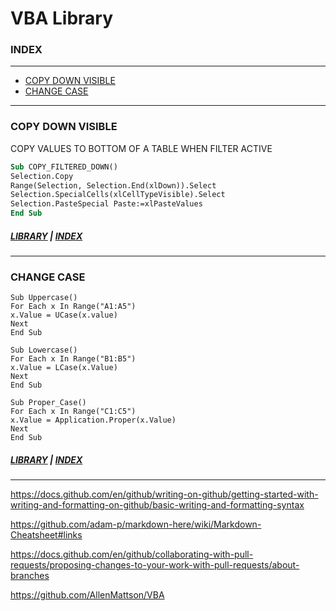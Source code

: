 
VBA Library
=====================

### INDEX
--------
 * [COPY DOWN VISIBLE](#COPY-DOWN-VISIBLE)
 * [CHANGE CASE](#CHANGE-CASE)

-------------------------

### COPY DOWN VISIBLE 

<p style="font-size;6pt">
    COPY VALUES TO BOTTOM OF A TABLE WHEN FILTER ACTIVE
</p>

```vb
Sub COPY_FILTERED_DOWN()
Selection.Copy
Range(Selection, Selection.End(xlDown)).Select
Selection.SpecialCells(xlCellTypeVisible).Select
Selection.PasteSpecial Paste:=xlPasteValues
End Sub
```
##### [LIBRARY](https://github.com/ScottypNZ/CODE-LIBRARY)   |   [INDEX](#INDEX)
-------------------------
### CHANGE CASE 
```VB
Sub Uppercase()
For Each x In Range("A1:A5")
x.Value = UCase(x.value)
Next
End Sub
```
```VB
Sub Lowercase()
For Each x In Range("B1:B5")
x.Value = LCase(x.Value)
Next
End Sub
```
```VB
Sub Proper_Case()
For Each x In Range("C1:C5")
x.Value = Application.Proper(x.Value)
Next
End Sub
```
##### [LIBRARY](https://github.com/ScottypNZ/CODE-LIBRARY)   |   [INDEX](#INDEX)
-------------------------

https://docs.github.com/en/github/writing-on-github/getting-started-with-writing-and-formatting-on-github/basic-writing-and-formatting-syntax

https://github.com/adam-p/markdown-here/wiki/Markdown-Cheatsheet#links

https://docs.github.com/en/github/collaborating-with-pull-requests/proposing-changes-to-your-work-with-pull-requests/about-branches

https://github.com/AllenMattson/VBA
